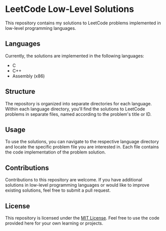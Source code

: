 # LeetCode Low-Level Solutions

This repository contains my solutions to LeetCode problems implemented in low-level programming languages.

## Languages

Currently, the solutions are implemented in the following languages:

- C
- C++
- Assembly (x86)

## Structure

The repository is organized into separate directories for each language. Within each language directory, you'll find the solutions to LeetCode problems in separate files, named according to the problem's title or ID.

## Usage

To use the solutions, you can navigate to the respective language directory and locate the specific problem file you are interested in. Each file contains the code implementation of the problem solution.

## Contributions

Contributions to this repository are welcome. If you have additional solutions in low-level programming languages or would like to improve existing solutions, feel free to submit a pull request.

## License

This repository is licensed under the [MIT License](LICENSE). Feel free to use the code provided here for your own learning or projects.

